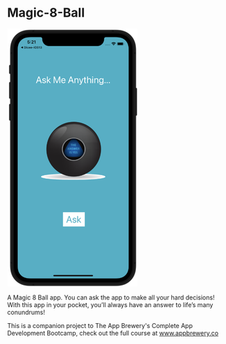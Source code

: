 # Magic-8-Ball

<img src="screenshot1.png" width=300>


A Magic 8 Ball app. You can ask the app to make all your hard decisions! With this app in your pocket, you’ll always have an answer to life’s many conundrums!

This is a companion project to The App Brewery's Complete App Development Bootcamp, check out the full course at www.appbrewery.co
